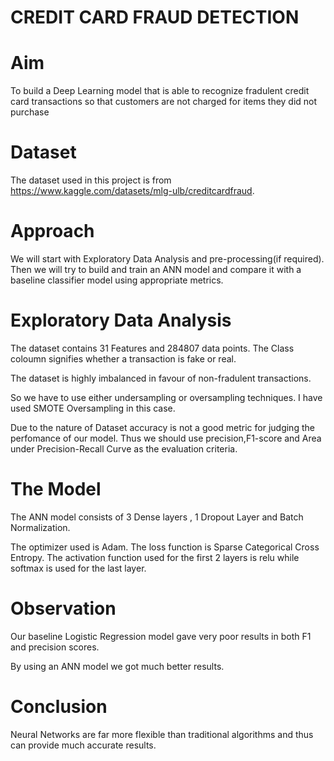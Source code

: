 # **CREDIT CARD FRAUD DETECTION**

# Aim

To build a Deep Learning model that is able to recognize fradulent credit card transactions so that customers are not charged for items they did not purchase

# **Dataset**

The dataset used in this project is from https://www.kaggle.com/datasets/mlg-ulb/creditcardfraud.

# Approach

We will start with Exploratory Data Analysis and pre-processing(if required). Then we will try to build and train an ANN model and compare it with a baseline classifier model using appropriate metrics.

# Exploratory Data Analysis

The dataset contains 31 Features  and 284807 data points. The Class coloumn signifies whether a transaction is fake or real.


The dataset is highly imbalanced in favour of non-fradulent transactions.

So we have to use either undersampling or oversampling techniques. I have used SMOTE Oversampling in this case.

Due to the nature of Dataset accuracy is not a good metric for judging the perfomance of our model. Thus we should use precision,F1-score and Area under Precision-Recall Curve as the evaluation criteria.

# The Model

The ANN model consists of 3 Dense layers , 1 Dropout Layer and Batch Normalization.

The optimizer used is Adam. The loss function is Sparse Categorical Cross Entropy. The activation function used for the first 2 layers is relu while softmax is used for the last layer.


# Observation

Our baseline Logistic Regression model gave very poor results in both F1 and precision scores.


By using an ANN model we got much better results.

# Conclusion

Neural Networks are far more flexible than traditional algorithms and thus can provide much accurate results.
